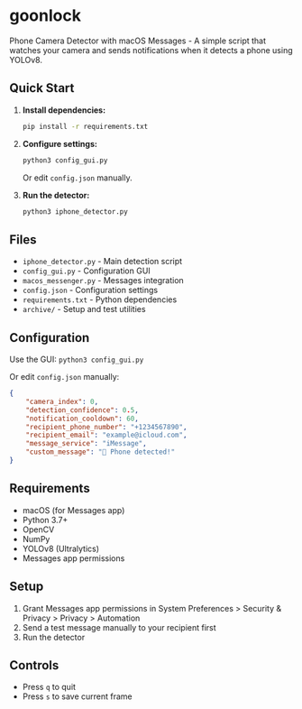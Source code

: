 # goonlock

Phone Camera Detector with macOS Messages - A simple script that watches your camera and sends notifications when it detects a phone using YOLOv8.

## Quick Start

1. **Install dependencies:**
   ```bash
   pip install -r requirements.txt
   ```

2. **Configure settings:**
   ```bash
   python3 config_gui.py
   ```
   Or edit `config.json` manually.

3. **Run the detector:**
   ```bash
   python3 iphone_detector.py
   ```

## Files

- `iphone_detector.py` - Main detection script
- `config_gui.py` - Configuration GUI
- `macos_messenger.py` - Messages integration
- `config.json` - Configuration settings
- `requirements.txt` - Python dependencies
- `archive/` - Setup and test utilities

## Configuration

Use the GUI: `python3 config_gui.py`

Or edit `config.json` manually:
```json
{
    "camera_index": 0,
    "detection_confidence": 0.5,
    "notification_cooldown": 60,
    "recipient_phone_number": "+1234567890",
    "recipient_email": "example@icloud.com",
    "message_service": "iMessage",
    "custom_message": "🚨 Phone detected!"
}
```

## Requirements

- macOS (for Messages app)
- Python 3.7+
- OpenCV
- NumPy
- YOLOv8 (Ultralytics)
- Messages app permissions

## Setup

1. Grant Messages app permissions in System Preferences > Security & Privacy > Privacy > Automation
2. Send a test message manually to your recipient first
3. Run the detector

## Controls

- Press `q` to quit
- Press `s` to save current frame